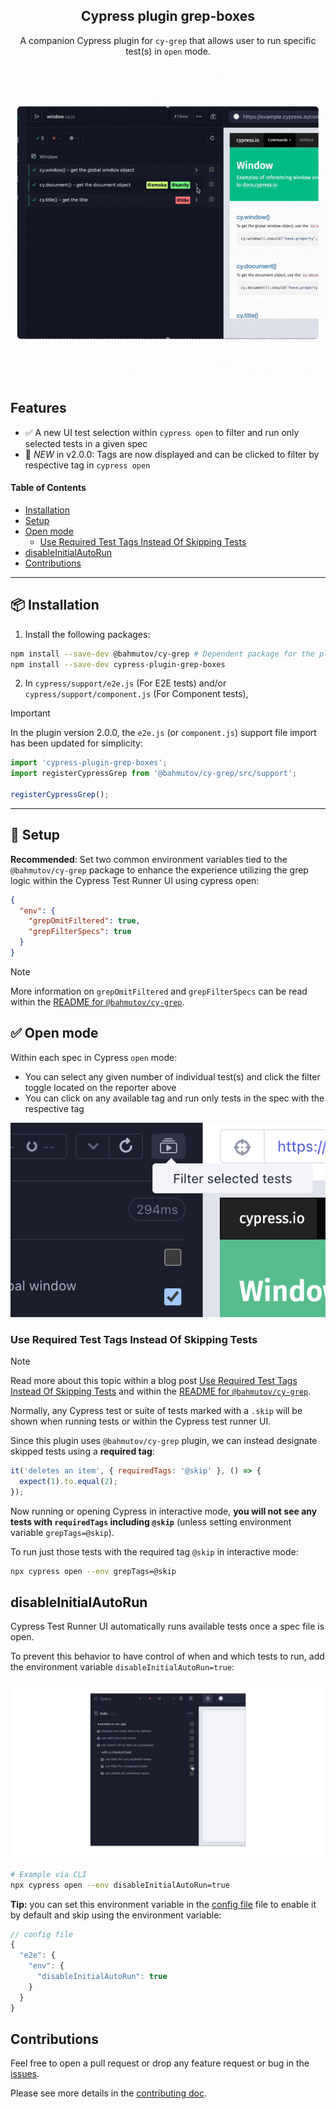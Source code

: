 <h2 align=center>Cypress plugin grep-boxes</h2>
<p align="center">
</p>

<p align="center">
A companion Cypress plugin for <code>cy-grep</code> that allows user to run specific test(s) in <code>open</code> mode.
</p>

![Cypress-plugin-grep-boxes](./assets/cy-grep-boxes-demo.gif)

## Features

- ✅ A new UI test selection within `cypress open` to filter and run only selected tests in a given spec
- 🚩 _NEW_ in v2.0.0: Tags are now displayed and can be clicked to filter by respective tag in `cypress open`

#### Table of Contents

- [Installation](#-installation)
- [Setup](#-setup)
- [Open mode](#-open-mode)
  - [Use Required Test Tags Instead Of Skipping Tests](#use-required-test-tags-instead-of-skipping-tests)
- [disableInitialAutoRun](#disableInitialAutoRun)
- [Contributions](#contributions)

---

## 📦 Installation

1. Install the following packages:

```sh
npm install --save-dev @bahmutov/cy-grep # Dependent package for the plugin
npm install --save-dev cypress-plugin-grep-boxes
```

2. In `cypress/support/e2e.js` (For E2E tests) and/or `cypress/support/component.js` (For Component tests),

> [!IMPORTANT]
> In the plugin version 2.0.0, the `e2e.js` (or `component.js`) support file import has been updated for simplicity:

```js
import 'cypress-plugin-grep-boxes';
import registerCypressGrep from '@bahmutov/cy-grep/src/support';

registerCypressGrep();
```

---

## 🦺 Setup

**Recommended**: Set two common environment variables tied to the `@bahmutov/cy-grep` package to enhance the experience utilizing the grep logic within the Cypress Test Runner UI using cypress open:

```json
{
  "env": {
    "grepOmitFiltered": true,
    "grepFilterSpecs": true
  }
}
```

> [!NOTE]
> More information on `grepOmitFiltered` and `grepFilterSpecs` can be read within the [README for `@bahmutov/cy-grep`](https://github.com/bahmutov/cy-grep?tab=readme-ov-file#pre-filter-specs-grepfilterspecs).

## ✅ Open mode

Within each spec in Cypress `open` mode:

- You can select any given number of individual test(s) and click the filter toggle located on the reporter above
- You can click on any available tag and run only tests in the spec with the respective tag

![Cypress grep-boxes within UI mode](./assets/grep-boxes-ui.png)

### Use Required Test Tags Instead Of Skipping Tests

> [!NOTE]
> Read more about this topic within a blog post [Use Required Test Tags Instead Of Skipping Tests](https://glebbahmutov.com/blog/required-tags-instead-of-skipped-tests/) and within the [README for `@bahmutov/cy-grep`](https://github.com/bahmutov/cy-grep#required-tags).

Normally, any Cypress test or suite of tests marked with a `.skip` will be shown when running tests or within the Cypress test runner UI.

Since this plugin uses `@bahmutov/cy-grep` plugin, we can instead designate skipped tests using a **required tag**:

```js
it('deletes an item', { requiredTags: '@skip' }, () => {
  expect(1).to.equal(2);
});
```

Now running or opening Cypress in interactive mode, **you will not see any tests with `requiredTags` including `@skip`** (unless setting environment variable `grepTags=@skip`).

To run just those tests with the required tag `@skip` in interactive mode:

```bash
npx cypress open --env grepTags=@skip
```

## disableInitialAutoRun

Cypress Test Runner UI automatically runs available tests once a spec file is open.

To prevent this behavior to have control of when and which tests to run, add the environment variable `disableInitialAutoRun=true`:

![disableInitialAutoRun Demo](./assets/disableInitialAutoRun_demo.gif)

```bash
# Example via CLI
npx cypress open --env disableInitialAutoRun=true
```

**Tip:** you can set this environment variable in the [config file](https://docs.cypress.io/guides/references/configuration) file to enable it by default and skip using the environment variable:

```js
// config file
{
  "e2e": {
    "env": {
      "disableInitialAutoRun": true
    }
  }
}
```

## Contributions

Feel free to open a pull request or drop any feature request or bug in the [issues](https://github.com/dennisbergevin/cypress-plugin-grep-boxes/issues).

Please see more details in the [contributing doc](./CONTRIBUTING.md).
